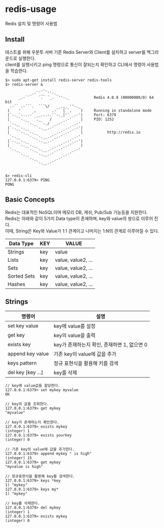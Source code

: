 # redis-usage
Redis 설치 및 명령어 사용법

## Install
테스트를 위해 우분투 서버 기준 Redis Server와 Client를 설치하고 server를 백그라운드로 실행한다.<br>
client를 실행시키고 ping 명령으로 통신이 잘되는지 확인하고 CLI에서 명령어 사용법을 학습한다.
```shell
$> sudo apt-get install redis-server redis-tools
$> redis-server &
                _._
           _.-``__ ''-._
      _.-``    `.  `_.  ''-._           Redis 4.0.9 (00000000/0) 64 bit
  .-`` .-```.  ```\/    _.,_ ''-._
 (    '      ,       .-`  | `,    )     Running in standalone mode
 |`-._`-...-` __...-.``-._|'` _.-'|     Port: 6379
 |    `-._   `._    /     _.-'    |     PID: 1252
  `-._    `-._  `-./  _.-'    _.-'
 |`-._`-._    `-.__.-'    _.-'_.-'|
 |    `-._`-._        _.-'_.-'    |           http://redis.io
  `-._    `-._`-.__.-'_.-'    _.-'
 |`-._`-._    `-.__.-'    _.-'_.-'|
 |    `-._`-._        _.-'_.-'    |
  `-._    `-._`-.__.-'_.-'    _.-'
      `-._    `-.__.-'    _.-'
          `-._        _.-'
              `-.__.-'


$> redis-cli
127.0.0.1:6379> PING
PONG

```

## Basic Concepts
Redis는 대표적인 NoSQL이며 메모리 DB, 캐쉬, Pub/Sub 기능등을 지원한다.<br>
Redis는 아래와 같이 5가지 Data type이 존재하며, key와 value의 쌍으로 이루어 진다.<br>
이때, String은 Key와 Value가 1:1 관계이고 나머지는 1:N의 관계로 이루어질 수 있다.<br>

|Data Type|KEY|VALUE|
|------|---|---|
|Strings|key|value|
|Lists|key|value, value2, ...|
|Sets|key|value, value2, ...|
|Sorted Sets|key|value, value2, ...|
|Hashes|key|value, value2, ...|



## Strings

|명령어|설명|
|------|---|
|set key value|key에 value를 설정|
|get key|key의 value을 출력|
|exists key|key가 존재하는지 확인, 존재하면 1, 없으면 0|
|append key value|기존 key의 value에 값을 추가|
|keys pattern|정규 표현식을 활용해 키를 검색|
|del key [key ...]|key를 삭제|

```
// key에 value값을 할당한다.
127.0.0.1:6379> set mykey myvalue
OK

// key의 값을 조회한다.
127.0.0.1:6379> get mykey
"myvalue"

// key가 존재하는지 확인한다.
127.0.0.1:6379> exists mykey
(integer) 1
127.0.0.1:6379> exists yourkey
(integer) 0

// 기존 key의 value에 값을 추가한다.
127.0.0.1:6379> append mykey " is high"
(integer) 15
127.0.0.1:6379> get mykey
"myvalue is high"

// 정규표현식을 활용해 key를 검색한다.
127.0.0.1:6379> keys *key
1) "mykey"
127.0.0.1:6379> keys my*
1) "mykey"

// key를 삭제한다.
127.0.0.1:6379> del mykey
(integer) 1
127.0.0.1:6379> exists mykey
(integer) 0



```





